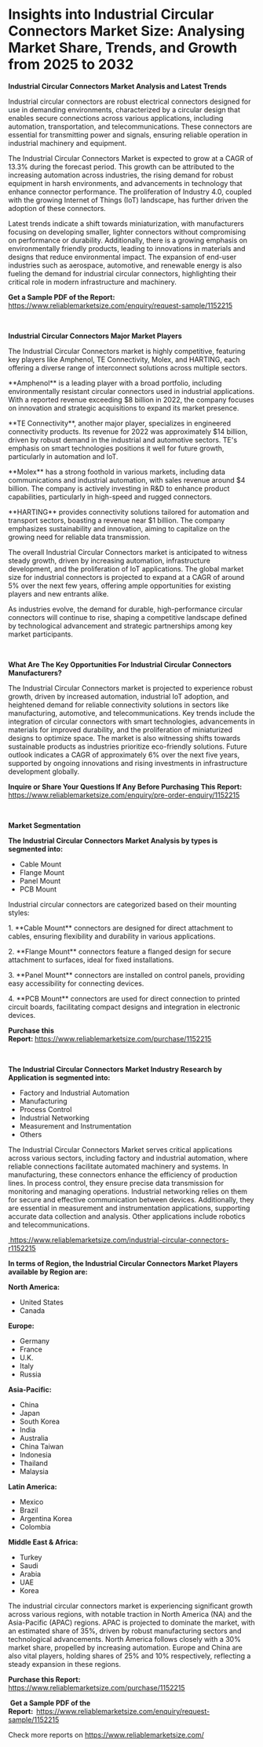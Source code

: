 <p><h1>Insights into Industrial Circular Connectors Market Size: Analysing Market Share, Trends, and Growth from 2025 to 2032</h1></p><p><strong>Industrial Circular Connectors Market Analysis and Latest Trends</strong></p>
<p><p>Industrial circular connectors are robust electrical connectors designed for use in demanding environments, characterized by a circular design that enables secure connections across various applications, including automation, transportation, and telecommunications. These connectors are essential for transmitting power and signals, ensuring reliable operation in industrial machinery and equipment.</p><p>The Industrial Circular Connectors Market is expected to grow at a CAGR of 13.3% during the forecast period. This growth can be attributed to the increasing automation across industries, the rising demand for robust equipment in harsh environments, and advancements in technology that enhance connector performance. The proliferation of Industry 4.0, coupled with the growing Internet of Things (IoT) landscape, has further driven the adoption of these connectors.</p><p>Latest trends indicate a shift towards miniaturization, with manufacturers focusing on developing smaller, lighter connectors without compromising on performance or durability. Additionally, there is a growing emphasis on environmentally friendly products, leading to innovations in materials and designs that reduce environmental impact. The expansion of end-user industries such as aerospace, automotive, and renewable energy is also fueling the demand for industrial circular connectors, highlighting their critical role in modern infrastructure and machinery.</p></p>
<p><strong>Get a Sample PDF of the Report:&nbsp;</strong> <a href="https://www.reliablemarketsize.com/enquiry/request-sample/1152215?utm_campaign=1133&utm_medium=2&utm_source=Github&utm_content=ia&utm_term=11022025&utm_id=industrial-circular-connectors">https://www.reliablemarketsize.com/enquiry/request-sample/1152215</a></p>
<p>&nbsp;</p>
<p><strong>Industrial Circular Connectors Major Market Players</strong></p>
<p><p>The Industrial Circular Connectors market is highly competitive, featuring key players like Amphenol, TE Connectivity, Molex, and HARTING, each offering a diverse range of interconnect solutions across multiple sectors.</p><p>**Amphenol** is a leading player with a broad portfolio, including environmentally resistant circular connectors used in industrial applications. With a reported revenue exceeding $8 billion in 2022, the company focuses on innovation and strategic acquisitions to expand its market presence.</p><p>**TE Connectivity**, another major player, specializes in engineered connectivity products. Its revenue for 2022 was approximately $14 billion, driven by robust demand in the industrial and automotive sectors. TE's emphasis on smart technologies positions it well for future growth, particularly in automation and IoT.</p><p>**Molex** has a strong foothold in various markets, including data communications and industrial automation, with sales revenue around $4 billion. The company is actively investing in R&D to enhance product capabilities, particularly in high-speed and rugged connectors.</p><p>**HARTING** provides connectivity solutions tailored for automation and transport sectors, boasting a revenue near $1 billion. The company emphasizes sustainability and innovation, aiming to capitalize on the growing need for reliable data transmission.</p><p>The overall Industrial Circular Connectors market is anticipated to witness steady growth, driven by increasing automation, infrastructure development, and the proliferation of IoT applications. The global market size for industrial connectors is projected to expand at a CAGR of around 5% over the next few years, offering ample opportunities for existing players and new entrants alike.</p><p>As industries evolve, the demand for durable, high-performance circular connectors will continue to rise, shaping a competitive landscape defined by technological advancement and strategic partnerships among key market participants.</p></p>
<p>&nbsp;</p>
<p><strong>What Are The Key Opportunities For Industrial Circular Connectors Manufacturers?</strong></p>
<p><p>The Industrial Circular Connectors market is projected to experience robust growth, driven by increased automation, industrial IoT adoption, and heightened demand for reliable connectivity solutions in sectors like manufacturing, automotive, and telecommunications. Key trends include the integration of circular connectors with smart technologies, advancements in materials for improved durability, and the proliferation of miniaturized designs to optimize space. The market is also witnessing shifts towards sustainable products as industries prioritize eco-friendly solutions. Future outlook indicates a CAGR of approximately 6% over the next five years, supported by ongoing innovations and rising investments in infrastructure development globally.</p></p>
<p><strong>Inquire or Share Your Questions If Any Before Purchasing This Report:</strong> <a href="https://www.reliablemarketsize.com/enquiry/pre-order-enquiry/1152215?utm_campaign=1133&utm_medium=2&utm_source=Github&utm_content=ia&utm_term=11022025&utm_id=industrial-circular-connectors">https://www.reliablemarketsize.com/enquiry/pre-order-enquiry/1152215</a></p>
<p>&nbsp;</p>
<p><strong>Market Segmentation</strong></p>
<p><strong>The Industrial Circular Connectors Market Analysis by types is segmented into:</strong></p>
<p><ul><li>Cable Mount</li><li>Flange Mount</li><li>Panel Mount</li><li>PCB Mount</li></ul></p>
<p><p>Industrial circular connectors are categorized based on their mounting styles: </p><p>1. **Cable Mount** connectors are designed for direct attachment to cables, ensuring flexibility and durability in various applications. </p><p>2. **Flange Mount** connectors feature a flanged design for secure attachment to surfaces, ideal for fixed installations.</p><p>3. **Panel Mount** connectors are installed on control panels, providing easy accessibility for connecting devices. </p><p>4. **PCB Mount** connectors are used for direct connection to printed circuit boards, facilitating compact designs and integration in electronic devices.</p></p>
<p><strong>Purchase this Report:&nbsp;</strong><a href="https://www.reliablemarketsize.com/purchase/1152215?utm_campaign=1133&utm_medium=2&utm_source=Github&utm_content=ia&utm_term=11022025&utm_id=industrial-circular-connectors">https://www.reliablemarketsize.com/purchase/1152215</a></p>
<p>&nbsp;</p>
<p><strong>The Industrial Circular Connectors Market Industry Research by Application is segmented into:</strong></p>
<p><ul><li>Factory and Industrial Automation</li><li>Manufacturing</li><li>Process Control</li><li>Industrial Networking</li><li>Measurement and Instrumentation</li><li>Others</li></ul></p>
<p><p>The Industrial Circular Connectors Market serves critical applications across various sectors, including factory and industrial automation, where reliable connections facilitate automated machinery and systems. In manufacturing, these connectors enhance the efficiency of production lines. In process control, they ensure precise data transmission for monitoring and managing operations. Industrial networking relies on them for secure and effective communication between devices. Additionally, they are essential in measurement and instrumentation applications, supporting accurate data collection and analysis. Other applications include robotics and telecommunications.</p></p>
<p><a href="https://www.reliablemarketsize.com/industrial-circular-connectors-r1152215?utm_campaign=1133&utm_medium=2&utm_source=Github&utm_content=ia&utm_term=11022025&utm_id=industrial-circular-connectors">&nbsp;https://www.reliablemarketsize.com/industrial-circular-connectors-r1152215</a></p>
<p><strong>In terms of Region, the Industrial Circular Connectors Market Players available by Region are:</strong></p>
<p>
    <p> <strong> North America: </strong>
        <ul>
            <li>United States</li>
            <li>Canada</li>
        </ul>
        </p> 
    <p> <strong> Europe: </strong>
        <ul>
            <li>Germany</li>
            <li>France</li>
            <li>U.K.</li>
            <li>Italy</li>
            <li>Russia</li>
        </ul>
        </p> 
    <p> <strong> Asia-Pacific: </strong>
        <ul>
            <li>China</li>
            <li>Japan</li>
            <li>South Korea</li>
            <li>India</li>
            <li>Australia</li>
            <li>China Taiwan</li>
            <li>Indonesia</li>
            <li>Thailand</li>
            <li>Malaysia</li>
        </ul>
        </p> 
    <p> <strong> Latin America: </strong>
        <ul>
            <li>Mexico</li>
            <li>Brazil</li>
            <li>Argentina Korea</li>
            <li>Colombia</li>
        </ul>
        </p> 
    <p> <strong> Middle East & Africa: </strong>
        <ul>
            <li>Turkey</li>
            <li>Saudi</li>
            <li>Arabia</li>
            <li>UAE</li>
            <li>Korea</li>
        </ul>
    </p>
    </p>
<p><p>The industrial circular connectors market is experiencing significant growth across various regions, with notable traction in North America (NA) and the Asia-Pacific (APAC) regions. APAC is projected to dominate the market, with an estimated share of 35%, driven by robust manufacturing sectors and technological advancements. North America follows closely with a 30% market share, propelled by increasing automation. Europe and China are also vital players, holding shares of 25% and 10% respectively, reflecting a steady expansion in these regions.</p></p>
<p><strong>Purchase this Report: </strong><a href="https://www.reliablemarketsize.com/purchase/1152215?utm_campaign=1133&utm_medium=2&utm_source=Github&utm_content=ia&utm_term=11022025&utm_id=industrial-circular-connectors">https://www.reliablemarketsize.com/purchase/1152215</a></p>
<p>&nbsp;<strong>Get a Sample PDF of the Report:&nbsp;&nbsp;</strong><a href="https://www.reliablemarketsize.com/enquiry/request-sample/1152215?utm_campaign=1133&utm_medium=2&utm_source=Github&utm_content=ia&utm_term=11022025&utm_id=industrial-circular-connectors">https://www.reliablemarketsize.com/enquiry/request-sample/1152215</a></p>
<p><strong></strong></p>
<p>Check more reports on <a href="https://www.reliablemarketsize.com/?utm_campaign=1133&utm_medium=2&utm_source=Github&utm_content=ia&utm_term=11022025&utm_id=industrial-circular-connectors">https://www.reliablemarketsize.com/</a></p>
